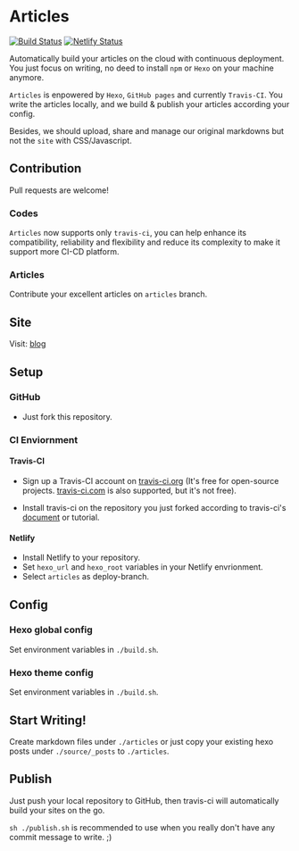 # Articles

[![Build Status](https://travis-ci.com/cmsax/articles.svg?branch=master)](https://travis-ci.com/cmsax/articles)
[![Netlify Status](https://api.netlify.com/api/v1/badges/de290507-cee3-40eb-aace-8cb7952d5d7e/deploy-status)](https://app.netlify.com/sites/gracious-lamarr-991d53/deploys)

Automatically build your articles on the cloud with continuous deployment.
You just focus on writing, no deed to install `npm` or `Hexo` on your machine anymore.

`Articles` is enpowered by `Hexo`, `GitHub pages` and currently `Travis-CI`. You write the articles locally,
and we build & publish your articles according your config.

Besides, we should upload, share and manage our original markdowns but not the `site` with CSS/Javascript. 

## Contribution

Pull requests are welcome!

### Codes

`Articles` now supports only 
`travis-ci`, you can help enhance its compatibility, reliability
and flexibility and reduce its complexity to make it support more CI-CD platform.

### Articles

Contribute your excellent articles on `articles` branch.

## Site

Visit: [blog](https://blog.unoiou.com/articles)

## Setup

### GitHub

- Just fork this repository.

### CI Enviornment

#### Travis-CI

- Sign up a Travis-CI account on [travis-ci.org](https://travis-ci.org)
(It's free for open-source projects. [travis-ci.com](https://travis-ci.com)
is also supported, but it's not free).

- Install travis-ci on the repository you just forked according to travis-ci's
[document](https://docs.travis-ci.com/) or tutorial.

#### Netlify

- Install Netlify to your repository.
- Set `hexo_url` and `hexo_root` variables in your Netlify envrionment.
- Select `articles` as deploy-branch.

## Config

### Hexo global config

Set environment variables in `./build.sh`.

### Hexo theme config

Set environment variables in `./build.sh`.

## Start Writing!

Create markdown files under `./articles` or just copy your
existing hexo posts under `./source/_posts` to `./articles`.

## Publish

Just push your local repository to GitHub, then travis-ci will
automatically build your sites on the go.

`sh ./publish.sh` is recommended to use when you really don't have
any commit message to write. ;)

